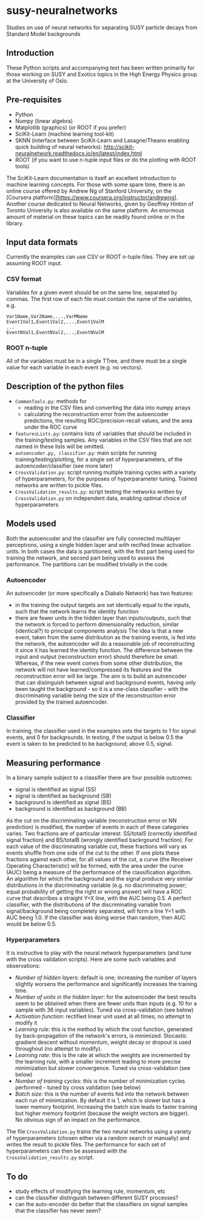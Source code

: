 # susy-neuralnetworks
Studies on use of neural networks for separating SUSY particle decays from Standard Model backgrounds

## Introduction
These Python scripts and accompanying text has been written primarily for those working on SUSY and Exotics topics in the High Energy Physics group at the University of Oslo. 

## Pre-requisites
- Python
- Numpy (linear algebra)
- Matplotlib (graphics) (or ROOT if you prefer)
- SciKit-Learn (machine learning tool-kit)
- SKNN (interface between SciKit-Learn and Lasagne/Theano enabling quick building of neural networks): http://scikit-neuralnetwork.readthedocs.io/en/latest/index.html
- ROOT (if you want to use n-tuple input files or do the plotting with ROOT tools)

The SciKit-Learn documentation is itself an excellent introduction to machine learning concepts. For those with some spare time, there is an online course offered by Andrew Ng of Stanford University, on the [Coursera platform][https://www.coursera.org/instructor/andrewng]. Another course dedicated to Neural Networks, given by Geoffrey Hinton of Toronto University is also available on the same platform. An enormous amount of material on these topics can be readily found online or in the library.

## Input data formats
Currently the examples can use CSV or ROOT n-tuple files. They are set up assuming ROOT input.

### CSV format
Variables for a given event should be on the same line, separated by commas. The first row of each file must contain the name of the variables, e.g.

    Var1Name,Var2Name,...,VarMName
    Event1Val1,Event1Val2,...,Event1ValM
    ...
    EventNVal1,EventNVal2,...,EventNValM

### ROOT n-tuple
All of the variables must be in a single TTree, and there must be a single value for each variable in each event (e.g. no vectors).

## Description of the python files
- ``CommonTools.py``: methods for
  - reading in the CSV files and converting the data into numpy arrays 
  - calculating the reconstruction error from the autoencoder predictions, the resulting ROC/precision-recall values, and the area under the ROC curve
- ``featuresLists.py``: contains lists of variables that should be included in the training/testing samples. Any variables in the CSV files that are not named in these lists will be omitted. 
- ``autoencoder.py, classifier.py``: main scripts for running training/testing/plotting, for a single set of hyperparameters, of the autoencoder/classifier (see more later)
- ``CrossValidation.py``: script running multiple training cycles with a variety of hyperparameters, for the purposes of hyperparameter tuning. Trained networks are written to pickle files.
- ``CrossValidation_results.py``: script testing the networks written by ``CrossValidation.py`` on independent data, enabling optimal choice of hyperparameters

## Models used
Both the autoencoder and the classifier are fully connected multilayer perceptrons, using a single hidden layer and with recified linear activation units. In both cases the data is partitioned, with the first part being used for training the network, and second part being used to assess the performance. The partitions can be modified trivially in the code.

### Autoencoder
An autoencoder (or more specifically a Diabalo Network) has two features:
- in the training the output targets are set identically equal to the inputs, such that the network learns the identity function 
- there are fewer units in the hidden layer than inputs/outputs, such that the network is forced to perform dimensionality reduction, similar (identical?) to principal components analysis
The idea is that a new event, taken from the same distribution as the training events, is fed into the network, the autoencoder will do a reasonable job of reconstructing it since it has learned the identity function. The difference between the input and output (reconstruction error) should therefore be small. Whereas, if the new event comes from some other distribution, the network will not have learned/compressed its features and the reconstruction error will be large. The aim is to build an autoencoder that can distinguish between signal and background events, having only been taught the background - so it is a one-class classifier - with the discriminating variable being the size of the reconstruction error provided by the trained autoencoder.

### Classifier
In training, the classifier used in the examples sets the targets to 1 for signal events, and 0 for backgrounds. In testing, if the output is below 0.5 the event is taken to be predicted to be background; above 0.5, signal. 

## Measuring performance
In a binary sample subject to a classifier there are four possible outcomes:
- signal is identified as signal (SS)
- signal is identified as background (SB)
- background is identified as signal (BS)
- background is identified as background (BB)

As the cut on the discriminating variable (reconstruction error or NN prediction) is modified, the number of events in each of these categories varies. Two fractions are of particular interest: SS/totalS (correctly identified signal fraction) and BS/totalB (wrongly identified backrgound fraction). For each value of the discriminating variable cut, these fractions will vary as events shuffle from one side of the cut to the other. If one plots these fractions against each other, for all values of the cut, a curve (the Receiver Operating Characteristic) will be formed, with the area under the curve (AUC) being a measure of the performance of the classification algorithm. An algorithm for which the background and the signal produce very similar distributions in the discriminating variable (e.g. no discriminating power; equal probability of getting the right or wrong answer) will have a ROC curve that describes a straight Y=X line, with the AUC being 0.5. A perfect classifier, with the distributions of the discriminating variable from signal/background being completely separated, will form a line Y=1 with AUC being 1.0. If the classifier was doing worse than random, then AUC would be below 0.5.

### Hyperparameters
It is instructive to play with the neural network hyperparameters (and tune with the cross validation scripts). Here are some such variables and observations:
- *Number of hidden layers*: default is one; increasing the number of layers slightly worsens the performance and significantly increases the training time. 
- *Number of units in the hidden layer*: for the autoencoder the best results seem to be obtained when there are fewer units than inputs (e.g. 10 for a sample with 36 input variables). Tuned via cross-validation (see below)
- *Activation function*: rectified linear unit used at all times; no attempt to modify it
- *Learning rule*: this is the method by which the cost function, generated by back-propagation of the network's errors, is minimized. Stocastic gradient descent without momentum, weight decay or dropout is used throughout (no attempt to modify). 
- *Learning rate*: this is the rate at which the weights are incremented by the learning rule, with a smaller increment leading to more precise minimization but slower convergence. Tuned via cross-validation (see below) 
- *Number of training cycles*: this is the number of minimization cycles performed - tuned by cross validation (see below)
- *Batch size*: this is the number of events fed into the network between each run of minimization. By default it is 1, which is slower but has a lower memory footprint. Increasing the batch size leads to faster training but higher memory footprint (because the weight vectors are bigger). No obvious sign of an impact on the performance.

The file ``CrossValidation.py`` trains the two neural networks using a variety of hyperparameters (chosen either via a random search or manually) and writes the result to pickle files. The performance for each set of hyperparameters can then be assessed with the ``CrossValidation_results.py`` script. 

## To do
- study effects of modifying the learning rule, momentum, etc
- can the classifier distinguish between different SUSY processes?
- can the auto-encoder do better that the classifiers on signal samples that the classifier has never seen?



